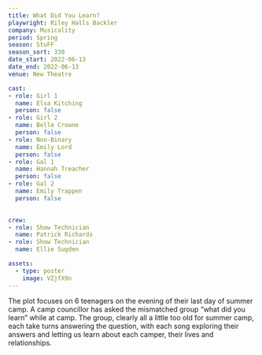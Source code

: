 ```yaml
---
title: What Did You Learn?
playwright: Riley Halls Backler 
company: Musicality
period: Spring
season: StuFF
season_sort: 330
date_start: 2022-06-13
date_end: 2022-06-13
venue: New Theatre

cast:
- role: Girl 1
  name: Elsa Kitching
  person: false
- role: Girl 2
  name: Belle Crowne
  person: false 
- role: Non-Binary
  name: Emily Lord
  person: false
- role: Gal 1
  name: Hannah Treacher
  person: false
- role: Gal 2
  name: Emily Trappen
  person: false
 

crew:
- role: Show Technician
  name: Patrick Richards
- role: Show Technician
  name: Ellie Sugden

assets:
  - type: poster
    image: VZjfX9n
---
```


The plot focuses on 6 teenagers on the evening of their last day of summer camp. A camp councillor has asked the mismatched group “what did you learn” while at camp. The group, clearly all a little too old for summer camp, each take turns answering the question, with each song exploring their answers and letting us learn about each camper, their lives and relationships.
